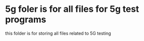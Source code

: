 # 5g foler is for all files for 5g test programs

this folder is for storing all files related to 5G testing
